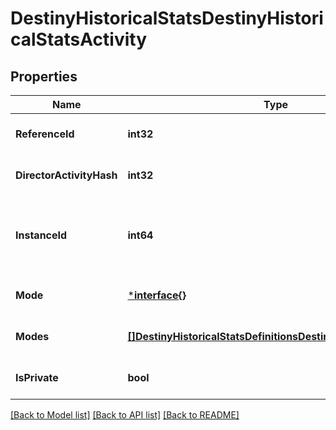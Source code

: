 # DestinyHistoricalStatsDestinyHistoricalStatsActivity

## Properties
Name | Type | Description | Notes
------------ | ------------- | ------------- | -------------
**ReferenceId** | **int32** | Hash ID that can be looked up in the DestinyActivityTable. | [optional] [default to null]
**DirectorActivityHash** | **int32** |  | [optional] [default to null]
**InstanceId** | **int64** | This value can be used to get additional data about this activity such as who else was playing. | [optional] [default to null]
**Mode** | [***interface{}**](interface{}.md) | Indicates the game mode of the activity. | [optional] [default to null]
**Modes** | [**[]DestinyHistoricalStatsDefinitionsDestinyActivityModeType**](Destiny.HistoricalStats.Definitions.DestinyActivityModeType.md) |  | [optional] [default to null]
**IsPrivate** | **bool** | Whether or not the match was a private match. | [optional] [default to null]

[[Back to Model list]](../README.md#documentation-for-models) [[Back to API list]](../README.md#documentation-for-api-endpoints) [[Back to README]](../README.md)


